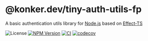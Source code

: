 # @konker.dev/tiny-auth-utils-fp

A basic authentication utils library for [Node.js](https://nodejs.org/) based on [Effect-TS](https://www.effect.website/)

![License](https://img.shields.io/github/license/konkerdotdev/tiny-auth-utils-fp)
[![NPM Version](https://img.shields.io/npm/v/%40konker.dev%2Ftiny-auth-utils-fp)](https://www.npmjs.com/package/@konker.dev/tiny-auth-utils-fp)
[![CI](https://github.com/konkerdotdev/tiny-auth-utils-fp/actions/workflows/ci.yml/badge.svg)](https://github.com/konkerdotdev/tiny-auth-utils-fp/actions/workflows/ci.yml)
[![codecov](https://codecov.io/gh/konkerdotdev/tiny-auth-utils-fp/graph/badge.svg?token=W3BFLXCWTH)](https://codecov.io/gh/konkerdotdev/tiny-auth-utils-fp)
